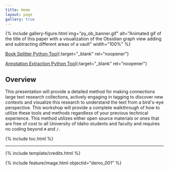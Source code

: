 ```yaml
---
title: Home
layout: page
gallery: true
---
```


{% include gallery-figure.html img="py_ob_banner.gif" alt="Animated gif of the title of this paper with a visualization of the Obsidian graph view adding and subtracting different areas of a vault" width="100%" %}

[Book Splitter Python Tool](https://github.com/Scholarly-Projects/book_splitter){:target="_blank" rel="noopener"} 

[Annotation Extraction Python Tool](https://github.com/Scholarly-Projects/annotation_extraction){:target="_blank" rel="noopener"}

## Overview

This presentation will provide a detailed method for making connections large text research collections, actively engaging in tagging to discover new contexts and visualize this research to understand the text from a bird's-eye perspective. This workshop will provide a complete walkthrough of how to utilize these tools and methods regardless of your previous technical experience. This method utilizes either open source materials or ones that are free of cost to all University of Idaho students and faculty and requires no coding beyond `#` and `/`.

{% include toc.html %}

------

{% include template/credits.html %}

{% include feature/image.html objectid="demo_001" %}
